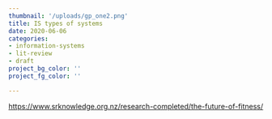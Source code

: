 ```yaml
---
thumbnail: '/uploads/gp_one2.png'
title: IS types of systems
date: 2020-06-06
categories: 
- information-systems
- lit-review
- draft
project_bg_color: ''
project_fg_color: ''

---
```

https://www.srknowledge.org.nz/research-completed/the-future-of-fitness/

